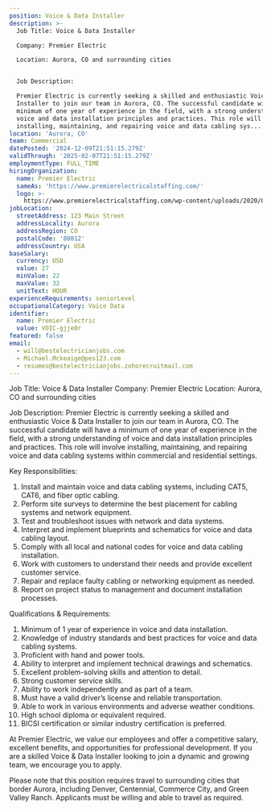 ```yaml
---
position: Voice & Data Installer
description: >-
  Job Title: Voice & Data Installer

  Company: Premier Electric

  Location: Aurora, CO and surrounding cities


  Job Description:

  Premier Electric is currently seeking a skilled and enthusiastic Voice & Data
  Installer to join our team in Aurora, CO. The successful candidate will have a
  minimum of one year of experience in the field, with a strong understanding of
  voice and data installation principles and practices. This role will involve
  installing, maintaining, and repairing voice and data cabling sys...
location: 'Aurora, CO'
team: Commercial
datePosted: '2024-12-09T21:51:15.279Z'
validThrough: '2025-02-07T21:51:15.279Z'
employmentType: FULL_TIME
hiringOrganization:
  name: Premier Electric
  sameAs: 'https://www.premierelectricalstaffing.com/'
  logo: >-
    https://www.premierelectricalstaffing.com/wp-content/uploads/2020/05/Premier-Electrical-Staffing-logo.png
jobLocation:
  streetAddress: 123 Main Street
  addressLocality: Aurora
  addressRegion: CO
  postalCode: '80012'
  addressCountry: USA
baseSalary:
  currency: USD
  value: 27
  minValue: 22
  maxValue: 32
  unitText: HOUR
experienceRequirements: seniorLevel
occupationalCategory: Voice Data
identifier:
  name: Premier Electric
  value: VOIC-gjje0r
featured: false
email:
  - will@bestelectricianjobs.com
  - Michael.Mckeaige@pes123.com
  - resumes@bestelectricianjobs.zohorecruitmail.com
---
```




Job Title: Voice & Data Installer
Company: Premier Electric
Location: Aurora, CO and surrounding cities

Job Description:
Premier Electric is currently seeking a skilled and enthusiastic Voice & Data Installer to join our team in Aurora, CO. The successful candidate will have a minimum of one year of experience in the field, with a strong understanding of voice and data installation principles and practices. This role will involve installing, maintaining, and repairing voice and data cabling systems within commercial and residential settings.

Key Responsibilities:

1. Install and maintain voice and data cabling systems, including CAT5, CAT6, and fiber optic cabling.
2. Perform site surveys to determine the best placement for cabling systems and network equipment.
3. Test and troubleshoot issues with network and data systems.
4. Interpret and implement blueprints and schematics for voice and data cabling layout.
5. Comply with all local and national codes for voice and data cabling installation.
6. Work with customers to understand their needs and provide excellent customer service.
7. Repair and replace faulty cabling or networking equipment as needed.
8. Report on project status to management and document installation processes.

Qualifications & Requirements:

1. Minimum of 1 year of experience in voice and data installation.
2. Knowledge of industry standards and best practices for voice and data cabling systems.
3. Proficient with hand and power tools.
4. Ability to interpret and implement technical drawings and schematics.
5. Excellent problem-solving skills and attention to detail.
6. Strong customer service skills.
7. Ability to work independently and as part of a team.
8. Must have a valid driver’s license and reliable transportation.
9. Able to work in various environments and adverse weather conditions.
10. High school diploma or equivalent required.
11. BICSI certification or similar industry certification is preferred.

At Premier Electric, we value our employees and offer a competitive salary, excellent benefits, and opportunities for professional development. If you are a skilled Voice & Data Installer looking to join a dynamic and growing team, we encourage you to apply.

Please note that this position requires travel to surrounding cities that border Aurora, including Denver, Centennial, Commerce City, and Green Valley Ranch. Applicants must be willing and able to travel as required.